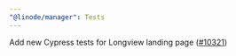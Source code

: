 ```yaml
---
"@linode/manager": Tests
---
```


Add new Cypress tests for Longview landing page ([#10321](https://github.com/linode/manager/pull/10321))
